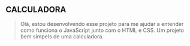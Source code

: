 
## CALCULADORA

> Olá, estou desenvolvendo esse projeto para me ajudar a entender como
> funciona o JavaScript junto com o HTML e CSS.
> Um projeto bem simpels de uma calculadora.
